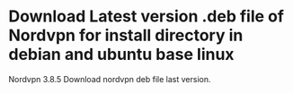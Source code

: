 # Download Latest version .deb file of Nordvpn for install directory in debian and ubuntu base linux
Nordvpn 3.8.5
Download nordvpn deb file last version.
